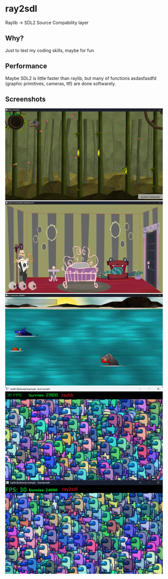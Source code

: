 # ray2sdl
Raylib -> SDL2 Source Compability layer
## Why?
Just to test my coding skills, maybe for fun
## Performance
Maybe SDL2 is little faster than raylib, but many of functions asdasfasdfd (graphic primitives, cameras, ttf) are done softwarely.
## Screenshots
![Screen1](assets/screen1.png) <br />
![Screen2](assets/screen2.png) <br />
![Screen3](assets/screen3.png) <br />
![Screen4](assets/screen4.png)
